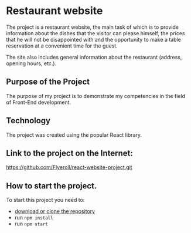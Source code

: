 # Restaurant website
The project is a restaurant website, the main task of which is to provide information about the dishes that the visitor can please himself, the prices that he will not be disappointed with and the opportunity to make a table reservation at a convenient time for the guest.

The site also includes general information about the restaurant (address, opening hours, etc.).

## Purpose of the Project

The purpose of my project is to demonstrate my competencies in the field of Front-End development.

## Technology
The project was created using the popular React library.

## Link to the project on the Internet:
https://github.com/Flyeroll/react-website-project.git

## How to start the project.
To start this project you need to:
- [download or clone the repository](https://github.com/Flyeroll/react-website-project.git)
- run `npm install`
- run `npm start`
